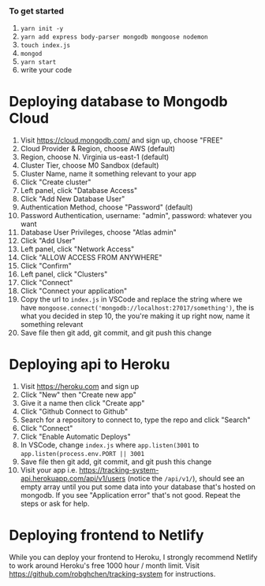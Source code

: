 ### To get started

1. `yarn init -y`
2. `yarn add express body-parser mongodb mongoose nodemon`
3. `touch index.js`
4. `mongod`
5. `yarn start`
6. write your code

# Deploying database to Mongodb Cloud

1. Visit https://cloud.mongodb.com/ and sign up, choose "FREE"
2. Cloud Provider & Region, choose AWS (default)
3. Region, choose N. Virginia us-east-1 (default)
4. Cluster Tier, choose M0 Sandbox (default)
5. Cluster Name, name it something relevant to your app
6. Click "Create cluster"
7. Left panel, click "Database Access"
8. Click "Add New Database User"
9. Authentication Method, choose "Password" (default)
10. Password Authentication, username: "admin", password: whatever you want
11. Database User Privileges, choose "Atlas admin"
12. Click "Add User"
13. Left panel, click "Network Access"
14. Click "ALLOW ACCESS FROM ANYWHERE"
15. Click "Confirm"
16. Left panel, click "Clusters"
17. Click "Connect"
18. Click "Connect your application"
19. Copy the url to `index.js` in VSCode and replace the string where we have `mongoose.connect('mongodb://localhost:27017/something')`, the <password> is what you decided in step 10, the <dbname> you're making it up right now, name it something relevant
20. Save file then git add, git commit, and git push this change

# Deploying api to Heroku

1. Visit https://heroku.com and sign up
2. Click "New" then "Create new app"
3. Give it a name then click "Create app"
4. Click "Github Connect to Github"
5. Search for a repository to connect to, type the repo and click "Search"
6. Click "Connect"
7. Click "Enable Automatic Deploys"
8. In VSCode, change `index.js` where `app.listen(3001` to `app.listen(process.env.PORT || 3001`
9. Save file then git add, git commit, and git push this change
10. Visit your app i.e. https://tracking-system-api.herokuapp.com/api/v1/users (notice the `/api/v1/`), should see an empty array until you put some data into your database that's hosted on mongodb. If you see "Application error" that's not good. Repeat the steps or ask for help.

# Deploying frontend to Netlify

While you can deploy your frontend to Heroku, I strongly recommend Netlify to work around Heroku's free 1000 hour / month limit. Visit https://github.com/robghchen/tracking-system for instructions.
